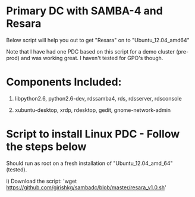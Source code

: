 Primary DC with SAMBA-4 and Resara
=======


Below script will help you out to get "Resara" on to "Ubuntu_12.04_amd64"

Note that I have had one PDC based on this script for a demo cluster (pre-prod) and was working great. I haven't tested for GPO's though.

Components Included:
====================

1) libpython2.6, python2.6-dev, rdssamba4, rds, rdsserver, rdsconsole

2) xubuntu-desktop, xrdp, rdesktop, gedit, gnome-network-admin

Script to install Linux PDC - Follow the steps below
========================

Should run as root on a fresh installation of "Ubuntu_12.04_amd_64" (tested).

i) Download the script: 'wget https://github.com/girishkg/sambadc/blob/master/resara_v1.0.sh'


